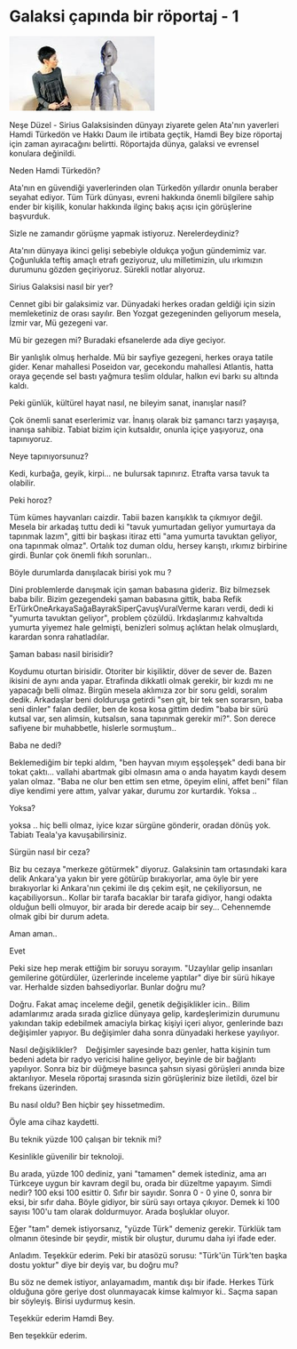 # Galaksi çapında bir röportaj - 1

![](neseturk2.jpeg)

Neşe Düzel - Sirius Galaksisinden dünyayı ziyarete gelen Ata'nın yaverleri Hamdi Türkedön ve Hakkı Daum ile irtibata geçtik, Hamdi Bey bize röportaj için zaman ayıracağını belirtti. Röportajda dünya, galaksi ve evrensel konulara değinildi. 

Neden Hamdi Türkedön?

Ata'nın en güvendiği yaverlerinden olan Türkedön yıllardır onunla beraber seyahat ediyor. Tüm Türk dünyası, evreni hakkında önemli bilgilere sahip ender bir kişilik, konular hakkında ilginç bakış açısı için görüşlerine başvurduk. 

Sizle ne zamandır görüşme yapmak istiyoruz. Nerelerdeydiniz? 

Ata'nın dünyaya ikinci gelişi sebebiyle oldukça yoğun gündemimiz var. Çoğunlukla teftiş amaçlı etrafı geziyoruz, ulu milletimizin, ulu ırkımızın durumunu gözden geçiriyoruz. Sürekli notlar alıyoruz. 

Sirius Galaksisi nasıl bir yer? 

Cennet gibi bir galaksimiz var. Dünyadaki herkes oradan geldiği için sizin memleketiniz de orası sayılır. Ben Yozgat gezegeninden geliyorum mesela, İzmir var, Mü gezegeni var. 

Mü bir gezegen mi? Buradaki efsanelerde ada diye geciyor. 

Bir yanlışlık olmuş herhalde. Mü bir sayfiye gezegeni, herkes oraya tatile gider. Kenar mahallesi Poseidon var, gecekondu mahallesi Atlantis, hatta oraya geçende sel bastı yağmura teslim oldular, halkın evi barkı su altında kaldı. 

Peki günlük, kültürel hayat nasıl, ne bileyim sanat, inanışlar nasıl? 

Çok önemli sanat eserlerimiz var. İnanış olarak biz şamancı tarzı yaşayışa,  inanışa sahibiz. Tabiat bizim için kutsaldır, onunla içiçe yaşıyoruz, ona tapınıyoruz. 

Neye tapınıyorsunuz?

Kedi, kurbağa, geyik, kirpi... ne bulursak tapınırız. Etrafta varsa tavuk ta olabilir. 

Peki horoz? 

Tüm kümes hayvanları caizdir. Tabii  bazen karışıklık ta çıkmıyor değil. Mesela bir arkadaş tuttu dedi ki "tavuk yumurtadan geliyor yumurtaya da tapınmak lazım", gitti bir başkası itiraz etti "ama yumurta tavuktan geliyor, ona tapınmak olmaz". Ortalık toz duman oldu, hersey karıştı,  ırkımız birbirine girdi. Bunlar çok önemli fıkıh sorunları..

Böyle durumlarda danışılacak birisi yok mu ? 

Dini problemlerde danışmak için şaman babasına gideriz. Biz bilmezsek baba bilir. Bizim gezegendeki şaman babasına gittik, baba Refik ErTürkOneArkayaSağaBayrakSiperÇavuşVuralVerme kararı verdi, dedi ki "yumurta tavuktan geliyor", problem çözüldü. Irkdaşlarımız kahvaltıda yumurta yiyemez hale gelmişti, benizleri solmuş açlıktan helak olmuşlardı, karardan sonra rahatladılar. 

Şaman babası nasil birisidir? 

Koydumu oturtan birisidir. Otoriter bir kişiliktir, döver de sever de. Bazen ikisini de aynı anda yapar. Etrafinda dikkatli olmak gerekir, bir kızdı mı ne yapacağı belli olmaz. Birgün mesela aklımıza zor bir soru geldi, soralım dedik. Arkadaşlar beni dolduruşa getirdi "sen git, bir tek sen sorarsın, baba seni dinler" falan dediler, ben de kosa kosa gittim dedim "baba bir sürü kutsal var, sen alimsin, kutsalsın, sana  tapınmak gerekir mi?". Son derece safiyene bir muhabbetle, hislerle sormuştum..

Baba ne dedi? 

Beklemediğim bir tepki aldım, "ben hayvan mıyım eşşoleşşek" dedi bana bir tokat çaktı... vallahi abartmak gibi olmasın ama o anda hayatım kaydı desem yalan olmaz. "Baba ne olur ben ettim sen etme, öpeyim elini, affet beni" filan diye kendimi yere attım, yalvar yakar, durumu zor kurtardık. Yoksa ..

Yoksa? 

yoksa .. hiç belli olmaz, iyice kızar sürgüne gönderir, oradan dönüş yok. Tabiatı Teala'ya kavuşabilirsiniz.

Sürgün nasıl bir ceza?

Biz bu cezaya "merkeze götürmek" diyoruz. Galaksinin tam ortasındaki kara delik Ankara'ya yakın bir yere götürüp bırakıyorlar, ama öyle bir yere bırakıyorlar ki Ankara'nın çekimi ile dış çekim eşit, ne çekiliyorsun, ne kaçabiliyorsun.. Kollar bir tarafa bacaklar bir tarafa gidiyor, hangi odakta olduğun belli olmuyor, bir arada bir derede acaip bir sey... Cehennemde olmak gibi bir durum adeta.

Aman aman.. 

Evet 

Peki size hep merak ettiğim bir soruyu sorayım. "Uzaylılar gelip insanları gemilerine götürdüler, üzerlerinde inceleme yaptılar" diye bir sürü hikaye var. Herhalde sizden bahsediyorlar. Bunlar doğru mu? 

Doğru. Fakat amaç inceleme değil, genetik değişiklikler icin.. Bilim adamlarımız arada sırada gizlice dünyaya gelip, kardeşlerimizin durumunu yakından takip edebilmek amaciyla birkaç kişiyi içeri alıyor, genlerinde bazı değişimler yapıyor. Bu değişimler daha sonra dünyadaki herkese yayılıyor.

Nasıl değişiklikler? 
  
Değişimler sayesinde bazı genler, hatta kişinin tum bedeni adeta bir radyo vericisi haline geliyor, beyinle de bir bağlantı yapılıyor. Sonra biz bir düğmeye basınca  şahsın siyasi görüşleri anında bize  aktarılıyor. Mesela röportaj sırasında sizin görüşleriniz  bize iletildi,  özel bir frekans üzerinden. 

Bu nasıl oldu? Ben hiçbir şey hissetmedim. 

Öyle ama cihaz kaydetti. 

Bu teknik yüzde 100 çalışan bir teknik mi? 

Kesinlikle güvenilir bir teknoloji.

Bu arada, yüzde 100 dediniz, yani "tamamen" demek istediniz, ama arı Türkceye uygun bir kavram degil bu, orada bir düzeltme yapayım. Simdi nedir? 100 eksi 100 esittir 0. Sıfır bir sayıdır. Sonra 0 - 0 yine 0, sonra bir eksi, bir sıfır daha. Böyle gidiyor, bir sürü sayı ortaya çıkıyor. Demek ki 100 sayısı 100'u tam olarak doldurmuyor. Arada boşluklar oluyor.

Eğer "tam" demek istiyorsanız, "yüzde Türk" demeniz gerekir. Türklük tam olmanın ötesinde bir şeydir, mistik bir oluştur, durumu daha iyi ifade eder.

Anladım. Teşekkür ederim. Peki bir atasözü sorusu: "Türk'ün Türk'ten başka dostu yoktur" diye bir deyiş var, bu doğru mu? 

Bu söz ne demek istiyor, anlayamadım,  mantık dışı bir ifade. Herkes Türk olduğuna göre geriye dost olunmayacak kimse kalmıyor ki.. Saçma sapan bir söyleyiş. Birisi uydurmuş kesin.

Teşekkür ederim Hamdi Bey.

Ben teşekkür ederim. 
